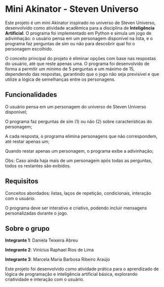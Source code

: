 # Mini Akinator - Steven Universo

Este projeto é um mini Akinator inspirado no universo de Steven Universo, desenvolvido como atividade acadêmica para a disciplina de **Inteligência Artificial**. O programa foi implementado em Python e simula um jogo de adivinhação: o usuário pensa em um personagem disponível na lista, e o programa faz perguntas de sim ou não para descobrir qual foi o personagem escolhido.

O conceito principal do projeto é eliminar opções com base nas respostas do usuário, até que reste apenas uma. O programa foi desenvolvido de forma a permitir um mínimo de 5 perguntas e um máximo de 15, dependendo das respostas, garantindo que o jogo não seja previsível e que utilize a lógica de semelhanças entre os personagens.

## Funcionalidades

O usuário pensa em um personagem do universo de Steven Universo disponível;

O programa faz perguntas de sim (1) ou não (2) sobre características do personagem;

A cada resposta, o programa elimina personagens que não correspondem, até restar apenas um;

Quando restar apenas um personagem, o programa exibe a adivinhação;

Obs: Caso ainda haja mais de um personagem após todas as perguntas, todos os restantes são exibidos.

## Requisitos

Conceitos abordados: listas, laços de repetição, condicionais, interação com o usuário.

O programa deve ser interativo e criativo, podendo incluir mensagens personalizadas durante o jogo.

## Sobre o grupo

**Integrante 1**: Daniela Teixeira Abreu

**Integrante 2**: Vinícius Raphael Rios de Lima 

**Integrante 3**: Marcela Maria Barbosa Ribeiro Araújo

Este projeto foi desenvolvido como atividade prática para o aprendizado de lógica de programação e inteligência artificial básica, explorando criatividade e interação com o usuário.
